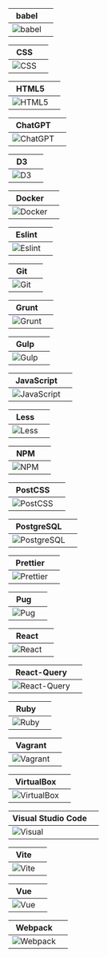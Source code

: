 <table>
<thead>
<tr>
<th>
babel
<th>
</tr>
</thead>
<tbody>
<tr>
<td>
<img src=https://github.com/AndriiKot/___Icons__and__Links___/blob/main/icons/babel.svg alt=babel>
<td>
</tr>
</tbody>
</table>
<table>
<thead>
<tr>
<th>
CSS
<th>
</tr>
</thead>
<tbody>
<tr>
<td>
<img src=https://github.com/AndriiKot/___Icons__and__Links___/blob/main/icons/css.svg alt=CSS>
<td>
</tr>
</tbody>
</table>
<table>
<thead>
<tr>
<th>
HTML5
<th>
</tr>
</thead>
<tbody>
<tr>
<td>
<img src=https://github.com/AndriiKot/___Icons__and__Links___/blob/main/icons/html.svg alt=HTML5>
<td>
</tr>
</tbody>
</table>
<table>
<thead>
<tr>
<th>
ChatGPT
<th>
</tr>
</thead>
<tbody>
<tr>
<td>
<img src=https://github.com/AndriiKot/___Icons__and__Links___/blob/main/icons/chatgpt.svg alt=ChatGPT>
<td>
</tr>
</tbody>
</table>
<table>
<thead>
<tr>
<th>
D3
<th>
</tr>
</thead>
<tbody>
<tr>
<td>
<img src=https://github.com/AndriiKot/___Icons__and__Links___/blob/main/icons/d3.svg alt=D3>
<td>
</tr>
</tbody>
</table>
<table>
<thead>
<tr>
<th>
Docker
<th>
</tr>
</thead>
<tbody>
<tr>
<td>
<img src=https://github.com/AndriiKot/___Icons__and__Links___/blob/main/icons/docker.svg alt=Docker>
<td>
</tr>
</tbody>
</table>
<table>
<thead>
<tr>
<th>
Eslint
<th>
</tr>
</thead>
<tbody>
<tr>
<td>
<img src=https://github.com/AndriiKot/___Icons__and__Links___/blob/main/icons/eslint.svg alt=Eslint>
<td>
</tr>
</tbody>
</table>
<table>
<thead>
<tr>
<th>
Git
<th>
</tr>
</thead>
<tbody>
<tr>
<td>
<img src=https://github.com/AndriiKot/___Icons__and__Links___/blob/main/icons/git.svg alt=Git>
<td>
</tr>
</tbody>
</table>
<table>
<thead>
<tr>
<th>
Grunt
<th>
</tr>
</thead>
<tbody>
<tr>
<td>
<img src=https://github.com/AndriiKot/___Icons__and__Links___/blob/main/icons/grunt.svg alt=Grunt>
<td>
</tr>
</tbody>
</table>
<table>
<thead>
<tr>
<th>
Gulp
<th>
</tr>
</thead>
<tbody>
<tr>
<td>
<img src=https://github.com/AndriiKot/___Icons__and__Links___/blob/main/icons/gulp.svg alt=Gulp>
<td>
</tr>
</tbody>
</table>
<table>
<thead>
<tr>
<th>
JavaScript
<th>
</tr>
</thead>
<tbody>
<tr>
<td>
<img src=https://github.com/AndriiKot/___Icons__and__Links___/blob/main/icons/javascript-1.svg alt=JavaScript>
<td>
</tr>
</tbody>
</table>
<table>
<thead>
<tr>
<th>
Less
<th>
</tr>
</thead>
<tbody>
<tr>
<td>
<img src=https://github.com/AndriiKot/___Icons__and__Links___/blob/main/icons/less.svg alt=Less>
<td>
</tr>
</tbody>
</table>
<table>
<thead>
<tr>
<th>
NPM
<th>
</tr>
</thead>
<tbody>
<tr>
<td>
<img src=https://github.com/AndriiKot/___Icons__and__Links___/blob/main/icons/npm.svg alt=NPM>
<td>
</tr>
</tbody>
</table>
<table>
<thead>
<tr>
<th>
PostCSS
<th>
</tr>
</thead>
<tbody>
<tr>
<td>
<img src=https://github.com/AndriiKot/___Icons__and__Links___/blob/main/icons/postcss.svg alt=PostCSS>
<td>
</tr>
</tbody>
</table>
<table>
<thead>
<tr>
<th>
PostgreSQL
<th>
</tr>
</thead>
<tbody>
<tr>
<td>
<img src=https://github.com/AndriiKot/___Icons__and__Links___/blob/main/icons/postgresql.svg alt=PostgreSQL>
<td>
</tr>
</tbody>
</table>
<table>
<thead>
<tr>
<th>
Prettier
<th>
</tr>
</thead>
<tbody>
<tr>
<td>
<img src=https://github.com/AndriiKot/___Icons__and__Links___/blob/main/icons/prettier.svg alt=Prettier>
<td>
</tr>
</tbody>
</table>
<table>
<thead>
<tr>
<th>
Pug
<th>
</tr>
</thead>
<tbody>
<tr>
<td>
<img src=https://github.com/AndriiKot/___Icons__and__Links___/blob/main/icons/pug.svg alt=Pug>
<td>
</tr>
</tbody>
</table>
<table>
<thead>
<tr>
<th>
React
<th>
</tr>
</thead>
<tbody>
<tr>
<td>
<img src=https://github.com/AndriiKot/___Icons__and__Links___/blob/main/icons/react.svg alt=React>
<td>
</tr>
</tbody>
</table>
<table>
<thead>
<tr>
<th>
React-Query
<th>
</tr>
</thead>
<tbody>
<tr>
<td>
<img src=https://github.com/AndriiKot/___Icons__and__Links___/blob/main/icons/react-query.svg alt=React-Query>
<td>
</tr>
</tbody>
</table>
<table>
<thead>
<tr>
<th>
Ruby
<th>
</tr>
</thead>
<tbody>
<tr>
<td>
<img src=https://github.com/AndriiKot/___Icons__and__Links___/blob/main/icons/ruby.svg alt=Ruby>
<td>
</tr>
</tbody>
</table>
<table>
<thead>
<tr>
<th>
Vagrant
<th>
</tr>
</thead>
<tbody>
<tr>
<td>
<img src=https://github.com/AndriiKot/___Icons__and__Links___/blob/main/icons/vagrant.svg alt=Vagrant>
<td>
</tr>
</tbody>
</table>
<table>
<thead>
<tr>
<th>
VirtualBox
<th>
</tr>
</thead>
<tbody>
<tr>
<td>
<img src=https://github.com/AndriiKot/___Icons__and__Links___/blob/main/icons/virtualbox.svg alt=VirtualBox>
<td>
</tr>
</tbody>
</table>
<table>
<thead>
<tr>
<th>
Visual Studio Code
<th>
</tr>
</thead>
<tbody>
<tr>
<td>
<img src=https://github.com/AndriiKot/___Icons__and__Links___/blob/main/icons/visual-studio-code.svg alt=Visual Studio Code>
<td>
</tr>
</tbody>
</table>
<table>
<thead>
<tr>
<th>
Vite
<th>
</tr>
</thead>
<tbody>
<tr>
<td>
<img src=https://github.com/AndriiKot/___Icons__and__Links___/blob/main/icons/vitejs.svg alt=Vite>
<td>
</tr>
</tbody>
</table>
<table>
<thead>
<tr>
<th>
Vue
<th>
</tr>
</thead>
<tbody>
<tr>
<td>
<img src=https://github.com/AndriiKot/___Icons__and__Links___/blob/main/icons/vue.svg alt=Vue>
<td>
</tr>
</tbody>
</table>
<table>
<thead>
<tr>
<th>
Webpack
<th>
</tr>
</thead>
<tbody>
<tr>
<td>
<img src=https://github.com/AndriiKot/___Icons__and__Links___/blob/main/icons/webpack.svg alt=Webpack>
<td>
</tr>
</tbody>
</table>
